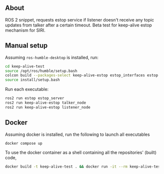 ## About
ROS 2 snippet, requests estop service if listener doesn't receive any topic updates from talker after a certain timeout. Beta test for keep-alive estop mechanism for SIRI.

## Manual setup
Assuming `ros-humble-desktop` is installed, run:

```bash
cd keep-alive-test
source /opt/ros/humble/setup.bash
colcon build --packages-select keep-alive-estop estop_interfaces estop --symlink-install --cmake-args -DCMAKE_EXPORT_COMPILE_COMMANDS=ON 
source install/setup.bash
```
Run each executable:
```bash
ros2 run estop estop_server
ros2 run keep-alive-estop talker_node
ros2 run keep-alive-estop listener_node
```

## Docker
Assuming docker is installed, run the following to launch all executables

```bash
docker compose up
```

To use the docker container as a shell containing all the repositories' (built) code,

```bash
docker build -t keep-alive-test . && docker run -it --rm keep-alive-test
```